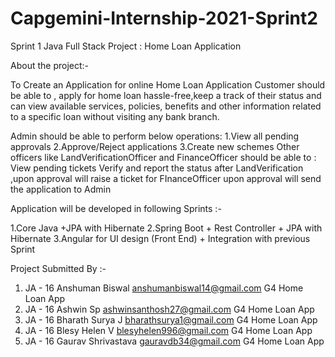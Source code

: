 # Capgemini-Internship-2021-Sprint2
Sprint 1 Java Full Stack Project : Home Loan Application

About the project:-

To Create an Application for online Home Loan Application Customer should be able to , apply for home loan hassle-free,keep a track of their status and can view available services, policies, benefits and other information related to a specific loan without visiting any bank branch.

Admin should be able to perform below operations: 1.View all pending approvals 2.Approve/Reject applications 3.Create new schemes Other officers like LandVerificationOfficer and FinanceOfficer should be able to : View pending tickets Verify and report the status after LandVerification ,upon approval will raise a ticket for FInanceOfficer upon approval will send the application to Admin

Application will be developed in following Sprints :-

1.Core Java +JPA with Hibernate 2.Spring Boot + Rest Controller + JPA with Hibernate 3.Angular for UI design (Front End) + Integration with previous Sprint

Project Submitted By :-

1. JA - 16 Anshuman Biswal      anshumanbiswal14@gmail.com         G4   Home Loan App
2. JA - 16 Ashwin Sp            ashwinsanthosh27@gmail.com         G4   Home Loan App
3. JA - 16 Bharath Surya J      bharathsurya1@gmail.com            G4   Home Loan App
4. JA - 16 Blesy Helen V        blesyhelen996@gmail.com            G4   Home Loan App
5. JA - 16 Gaurav Shrivastava   gauravdb34@gmail.com               G4   Home Loan App

